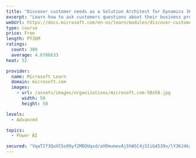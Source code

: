 ```yaml
---
title: "Discover customer needs as a Solution Architect for Dynamics 365 and Power Platform"
excerpt: "Learn how to ask customers questions about their business processes and feature requirements to create a viable solution."
webUrl: https://docs.microsoft.com/en-us/learn/modules/discover-customer-needs/
type: course
price: Free
length: PT36M
ratings:
  count: 389
  average: 4.6786633
heat: 52

provider:
  name: Microsoft Learn
  domain: microsoft.com
  images:
    - url: /assets/images/organizations/microsoft.com-50x50.jpg
      width: 50
      height: 50

levels:
  - Advanced

topics:
  - Power BI

secured: "VqaTIf3QuVC5o09yf2MDOUqxd/aV0mumevAj5hWSC4jSIiGdS39x/lY3KJ4kzB3b7IfBhHA6YppHlfpV7MDILD/fZM0GfNnRfcx2PMzQl4tFCiGvJUacrmcz3FWoReDr4WBM1e5QOKYgMUlzHWbsCnNQlUfRNoqHkN2dReML39GY0m021HnZpcVq7DzeVyPkY0LsTzZ/6JObiFIfashvJI2aiBr4i7lYDHurZ2oPjjLMxAxLQo11DjOn+3aEzVhYN2q54coJE2NTtYQA5+GpT8hveeTTh5/XmutK6/L45tkvfRQ6Y0ZpdE5KMbNl2e+sjGqkt/XRwydZn9pJLw1x4eHudFLoPDZjqbgFoVHV6ul0reRlu7Nk4aEi5/8rPvwlSmDty2DUjTGiG4NyTYCjFxETYxkswWpwtuVnU0dDhUk=;ZfBeWGgag3QRw36oeo+4aw=="
---
```


